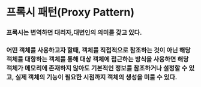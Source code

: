 # 프록시 패턴(Proxy Pattern)
### 프록시는 변역하면 대리자,대변인의 의미를 갖고 있다. 
### 어떤 객체를 사용하고자 할때, 객체를 직접적으로 참조하는 것이 아닌 해당 객체를 대항하는 객체를 통해 대상 객체에 접근하는 방식을 사용하면 해당 객체가 메모리에 존재하지 않아도 기본적인 정보를 참조하거나 설정할 수 있고, 실제 객체의 기능이 필요한 시점까지 객체의 생성을 미룰 수 있다.
